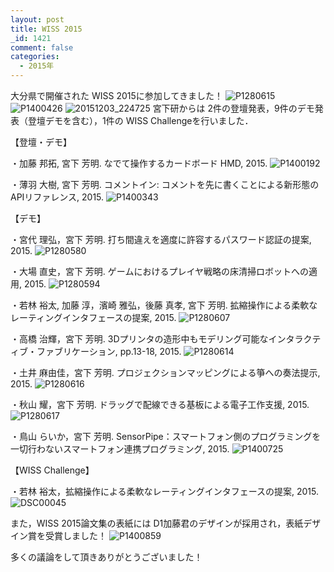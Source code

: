 ```yaml
---
layout: post
title: WISS 2015
_id: 1421
comment: false
categories:
  - 2015年
---
```


大分県で開催された WISS 2015に参加してきました！
![P1280615](/wp-content/uploads/2015/12/P1280615.jpg)
![P1400426](/wp-content/uploads/2015/12/P1400426.jpg)
![20151203_224725](/wp-content/uploads/2015/12/20151203_224725.jpg)
宮下研からは 2件の登壇発表，9件のデモ発表（登壇デモを含む），1件の WISS Challengeを行いました．

【登壇・デモ】

・加藤 邦拓, 宮下 芳明. なでて操作するカードボード HMD, 2015.
![P1400192](/wp-content/uploads/2015/12/P1400192.jpg)

・薄羽 大樹, 宮下 芳明. コメントイン: コメントを先に書くことによる新形態のAPIリファレンス, 2015.
![P1400343](/wp-content/uploads/2015/12/P1400343.jpg)

【デモ】

・宮代 理弘，宮下 芳明. 打ち間違えを適度に許容するパスワード認証の提案, 2015.
![P1280580](/wp-content/uploads/2015/12/P1280580.jpg)

・大場 直史，宮下 芳明. ゲームにおけるプレイヤ戦略の床清掃ロボットへの適用, 2015.
![P1280594](/wp-content/uploads/2015/12/P1280594.jpg)

・若林 裕太, 加藤 淳，濱崎 雅弘，後藤 真孝, 宮下 芳明. 拡縮操作による柔軟なレーティングインタフェースの提案, 2015.
![P1280607](/wp-content/uploads/2015/12/P1280607.jpg)

・高橋 治輝，宮下 芳明. 3Dプリンタの造形中もモデリング可能なインタラクティブ・ファブリケーション, pp.13-18, 2015.
![P1280614](/wp-content/uploads/2015/12/P1280614.jpg)

・土井 麻由佳，宮下 芳明. プロジェクションマッピングによる箏への奏法提示, 2015.
![P1280616](/wp-content/uploads/2015/12/P1280616.jpg)

・秋山 耀，宮下 芳明. ドラッグで配線できる基板による電子工作支援, 2015.
![P1280617](/wp-content/uploads/2015/12/P1280617.jpg)

・鳥山 らいか，宮下 芳明. SensorPipe：スマートフォン側のプログラミングを一切行わないスマートフォン連携プログラミング, 2015.
![P1400725](/wp-content/uploads/2015/12/P1400725.jpg)

【WISS Challenge】

・若林 裕太，拡縮操作による柔軟なレーティングインタフェースの提案, 2015.
![DSC00045](/wp-content/uploads/2015/12/DSC00045.jpg)

また，WISS 2015論文集の表紙には D1加藤君のデザインが採用され，表紙デザイン賞を受賞しました！
![P1400859](/wp-content/uploads/2015/12/P1400859.jpg)

多くの議論をして頂きありがとうございました！
